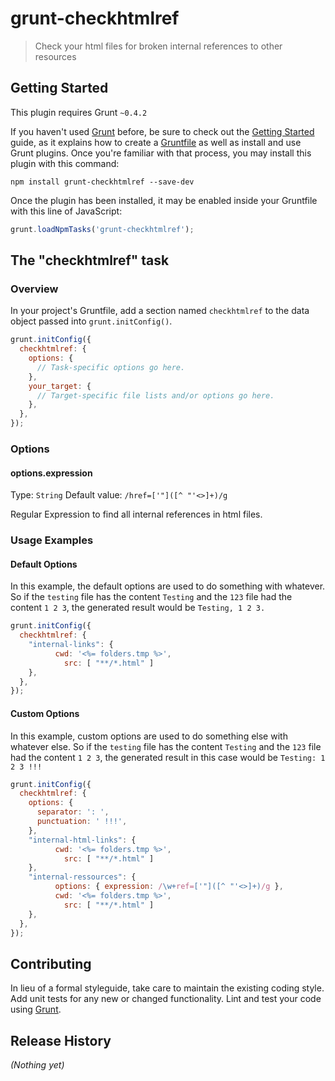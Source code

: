 # grunt-checkhtmlref

> Check your html files for broken internal references to other resources

## Getting Started
This plugin requires Grunt `~0.4.2`

If you haven't used [Grunt](http://gruntjs.com/) before, be sure to check out the [Getting Started](http://gruntjs.com/getting-started) guide, as it explains how to create a [Gruntfile](http://gruntjs.com/sample-gruntfile) as well as install and use Grunt plugins. Once you're familiar with that process, you may install this plugin with this command:

```shell
npm install grunt-checkhtmlref --save-dev
```

Once the plugin has been installed, it may be enabled inside your Gruntfile with this line of JavaScript:

```js
grunt.loadNpmTasks('grunt-checkhtmlref');
```

## The "checkhtmlref" task

### Overview
In your project's Gruntfile, add a section named `checkhtmlref` to the data object passed into `grunt.initConfig()`.

```js
grunt.initConfig({
  checkhtmlref: {
    options: {
      // Task-specific options go here.
    },
    your_target: {
      // Target-specific file lists and/or options go here.
    },
  },
});
```

### Options

#### options.expression
Type: `String`
Default value: `/href=['"]([^ "'<>]+)/g`

Regular Expression to find all internal references in html files.

### Usage Examples

#### Default Options
In this example, the default options are used to do something with whatever. So if the `testing` file has the content `Testing` and the `123` file had the content `1 2 3`, the generated result would be `Testing, 1 2 3.`

```js
grunt.initConfig({
  checkhtmlref: {
    "internal-links": {
		  cwd: '<%= folders.tmp %>',
			src: [ "**/*.html" ]
    },
  },
});
```

#### Custom Options
In this example, custom options are used to do something else with whatever else. So if the `testing` file has the content `Testing` and the `123` file had the content `1 2 3`, the generated result in this case would be `Testing: 1 2 3 !!!`

```js
grunt.initConfig({
  checkhtmlref: {
    options: {
      separator: ': ',
      punctuation: ' !!!',
    },
    "internal-html-links": {
		  cwd: '<%= folders.tmp %>',
			src: [ "**/*.html" ]
    },
    "internal-ressources": {
		  options: { expression: /\w+ref=['"]([^ "'<>]+)/g },
		  cwd: '<%= folders.tmp %>',
			src: [ "**/*.html" ]
    },
  },
});
```

## Contributing
In lieu of a formal styleguide, take care to maintain the existing coding style. Add unit tests for any new or changed functionality. Lint and test your code using [Grunt](http://gruntjs.com/).

## Release History
_(Nothing yet)_
